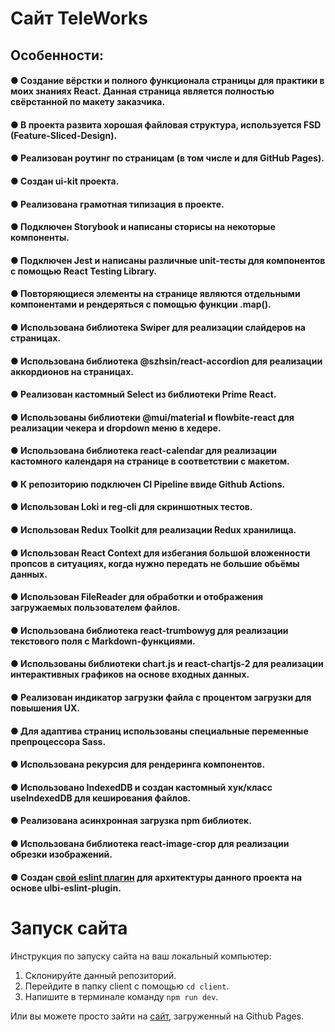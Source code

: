 # Сайт TeleWorks

## Особенности:

#### ● Создание вёрстки и полного функционала страницы для практики в моих знаниях React. Данная страница является полностью свёрстанной по макету заказчика.

#### ● В проекта развита хорошая файловая структура, используется FSD (Feature-Sliced-Design).

#### ● Реализован роутинг по страницам (в том числе и для GitHub Pages).

#### ● Создан ui-kit проекта.

#### ● Реализована грамотная типизация в проекте.

#### ● Подключен Storybook и написаны сторисы на некоторые компоненты.

#### ● Подключен Jest и написаны различные unit-тесты для компонентов с помощью React Testing Library.

#### ● Повторяющиеся элементы на странице являются отдельными компонентами и рендеряться с помощью функции .map().

#### ● Использована библиотека Swiper для реализации слайдеров на страницах.

#### ● Использована библиотека @szhsin/react-accordion для реализации аккордионов на страницах.

#### ● Реализован кастомный Select из библиотеки Prime React.

#### ● Использованы библиотеки @mui/material и flowbite-react для реализации чекера и dropdown меню в хедере.

#### ● Использована библиотека react-calendar для реализации кастомного календаря на странице в соответствии с макетом.

#### ● К репозиторию подключен CI Pipeline ввиде Github Actions.

#### ● Использован Loki и reg-cli для скриншотных тестов.

#### ● Использован Redux Toolkit для реализации Redux хранилища.

#### ● Использован React Context для избегания большой вложенности пропсов в ситуациях, когда нужно передать не большие обьёмы данных.

#### ● Использован FileReader для обработки и отображения загружаемых пользователем файлов.

#### ● Использована библиотека react-trumbowyg для реализации текстового поля с Markdown-функциями.

#### ● Использованы библиотеки chart.js и react-chartjs-2 для реализации интерактивных графиков на основе входных данных.

#### ● Реализован индикатор загрузки файла с процентом загрузки для повышения UX.

#### ● Для адаптива страниц использованы специальные переменные препроцессора Sass.

#### ● Использована рекурсия для рендеринга компонентов.

#### ● Использовано IndexedDB и создан кастомный хук/класс useIndexedDB для кеширования файлов.

#### ● Реализована асинхронная загрузка npm библиотек.

#### ● Использована библиотека react-image-crop для реализации обрезки изображений.

#### ● Создан [свой eslint плагин](https://www.npmjs.com/package/eslint-plugin-teleworks) для архитектуры данного проекта на основе ulbi-eslint-plugin.

# Запуск сайта

Инструкция по запуску сайта на ваш локальный компьютер:

1.  Склонируйте данный репозиторий.
2.  Перейдите в папку client с помощью `cd client`.
3.  Напишите в терминале команду `npm run dev`.

Или вы можете просто зайти на [сайт](kriswis.github.io/TeleWorks/), загруженный на Github Pages.
